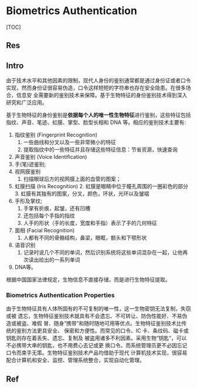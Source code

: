 # Biometrics Authentication

[TOC]



## Res


## Intro
由于技术水平和其他因素的限制，现代人身份的鉴别通常都是通过身份证或者口令实现，然而身份证很容易伪造，口令这样短短的字符串也存在安全隐患。在很多场合，信息安 全需要新的鉴别技术来保障。基于生物特征的身份鉴别技术得到深入研究和广泛应用。

基于生物特征的身份鉴别是**依据每个人的唯一性生物特征**进行鉴别，这些特征包括指纹、声音、笔迹、虹膜、掌型、脸型长相和 DNA 等。相应的鉴别技术主要有:
1. 指纹鉴别 (Fingerprint Recognition)
	1. 一些曲线和分叉以及一些非常微小的特征
	2. 提取指纹中的一些特征并且存储这些特征信息：节省资源，快速查询
2. 声音鉴别 (Voice Identification)
3. 手(笔)迹鉴别;
4. 视网膜鉴别
	1. 扫描眼球后方的视网膜上面的血管的图案；
5. 虹膜扫描 (Iris Recognition)
	2. 虹膜是眼睛中位于瞳孔周围的一圈彩色的部分
	3. 虹膜有其独有的图案，分叉，颜色，环状，光环以及皱褶
6. 手形及掌纹;  
	1. 手掌有折痕，起皱，还有凹槽
	2. 还包括每个手指的指纹
	3. 人手的形状（手的长度，宽度和手指）表示了手的几何特征
7. 面相 (Facial Recognition)
	1. 人都有不同的骨骼结构，鼻梁，眼眶，额头和下颚形状
8. 语音识别
	1. 记录时说几个不同的单词，然后识别系统将这些单词混杂在一起，让他再次读出给出的一系列单词
9. DNA等。

根据中国国家法律规定，生物信息不直接存储，而是进行生物特征提取。


### Biometrics Authentication Properties
由于生物特征具有人体所固有的不可复制的唯一性，这一生物密钥无法复制，失窃或被 遗忘，生物特征鉴别技术就具有不会遗忘、不可转让、防伪性能好、不易伪造或被盗、难假 冒、随身“携带”和随时随地可用等优点。生物特征鉴别技术比传统的鉴别方法更具安全、 保密和方便性。而常见的口令、IC 卡、条纹码、磁卡或钥匙则存在着丢失、遗忘、复制及 被盗用诸多不利因素。采用生物“钥匙“，可以不必携带大串的钥匙，也不用费心去记或更 换口令。而系统管理员更不必因忘记口令而束手无策。生物特征鉴别技术产品均借助于现代 计算机技术实现，很容易配合计算机和安全、监控、管理系统整合，实现自动化管理。



## Ref

